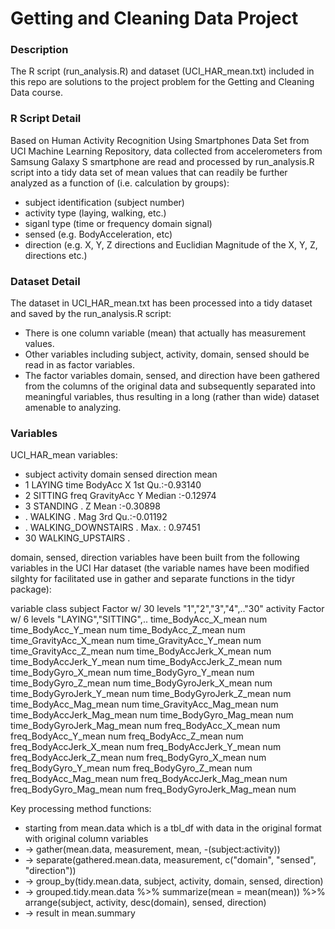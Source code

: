 
# Getting and Cleaning Data Project
### Description
The R script (run_analysis.R) and dataset (UCI_HAR_mean.txt) included in this repo are solutions to the project problem for the Getting and Cleaning Data course.

### R Script Detail
Based on Human Activity Recognition Using Smartphones Data Set from UCI Machine Learning Repository, data collected from accelerometers from Samsung Galaxy S smartphone are read and processed by run_analysis.R script into a tidy data set of mean values that can readily be further analyzed as a function of (i.e. calculation by groups):

* subject identification (subject number)
* activity type (laying, walking, etc.)
* siganl type (time or frequency domain signal)
* sensed (e.g. BodyAcceleration, etc)
* direction (e.g. X, Y, Z directions and Euclidian Magnitude of the X, Y, Z, directions etc.)

### Dataset Detail
The dataset in UCI_HAR_mean.txt has been processed into a tidy dataset and saved by the run_analysis.R script:

* There is one column variable (mean) that actually has measurement values.
* Other variables including subject, activity, domain, sensed should be read in as factor variables.
* The factor variables domain, sensed, and direction have been gathered from the columns of the original data and subsequently separated into meaningful variables, thus resulting in a long (rather than wide) dataset amenable to analyzing.

### Variables

UCI_HAR_mean variables:

* subject   activity            domain  sensed      direction  mean         
* 1         LAYING              time    BodyAcc     X          1st Qu.:-0.93140
* 2         SITTING             freq    GravityAcc  Y          Median :-0.12974
* 3         STANDING                    .           Z          Mean   :-0.30898
* .         WALKING                     .           Mag        3rd Qu.:-0.01192
* .         WALKING_DOWNSTAIRS          .                      Max.   : 0.97451
* 30        WALKING_UPSTAIRS            .

domain, sensed, direction variables have been built from the following variables in the UCI Har dataset (the variable names have been modified silghty for facilitated use in gather and separate functions in the tidyr package):

variable                   class
subject                    Factor w/ 30 levels "1","2","3","4",.."30"
activity                   Factor w/ 6 levels "LAYING","SITTING",..
time_BodyAcc_X_mean        num
time_BodyAcc_Y_mean        num
time_BodyAcc_Z_mean        num
time_GravityAcc_X_mean     num
time_GravityAcc_Y_mean     num
time_GravityAcc_Z_mean     num
time_BodyAccJerk_X_mean    num
time_BodyAccJerk_Y_mean    num
time_BodyAccJerk_Z_mean    num
time_BodyGyro_X_mean       num
time_BodyGyro_Y_mean       num
time_BodyGyro_Z_mean       num
time_BodyGyroJerk_X_mean   num
time_BodyGyroJerk_Y_mean   num
time_BodyGyroJerk_Z_mean   num
time_BodyAcc_Mag_mean      num
time_GravityAcc_Mag_mean   num
time_BodyAccJerk_Mag_mean  num
time_BodyGyro_Mag_mean     num
time_BodyGyroJerk_Mag_mean num
freq_BodyAcc_X_mean        num
freq_BodyAcc_Y_mean        num
freq_BodyAcc_Z_mean        num
freq_BodyAccJerk_X_mean    num
freq_BodyAccJerk_Y_mean    num
freq_BodyAccJerk_Z_mean    num
freq_BodyGyro_X_mean       num
freq_BodyGyro_Y_mean       num
freq_BodyGyro_Z_mean       num
freq_BodyAcc_Mag_mean      num
freq_BodyAccJerk_Mag_mean  num
freq_BodyGyro_Mag_mean     num
freq_BodyGyroJerk_Mag_mean num

Key processing method functions:
* starting from mean.data which is a tbl_df with data in the original format with original column variables
* -> gather(mean.data, measurement, mean, -(subject:activity))
* -> separate(gathered.mean.data, measurement, c("domain", "sensed", "direction"))
* -> group_by(tidy.mean.data, subject, activity, domain, sensed, direction)
* -> grouped.tidy.mean.data %>%
     summarize(mean = mean(mean)) %>%
     arrange(subject, activity, desc(domain), sensed, direction)
* -> result in mean.summary
